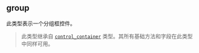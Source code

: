 ## group

此类型表示一个分组框控件。

> 此类型继承自 [`control_container`](/api/gui/container/control-container "此类型表示一个带有容器的抽象控件。") 类型。其所有基础方法和字段在此类型中同样可用。
